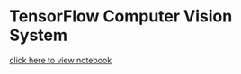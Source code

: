 # TensorFlow Computer Vision System

[click here to view notebook](https://github.com/akorostelev83/tensorflow-computer-vision/blob/main/tensorflow-computer-vision-classification-notebook.ipynb)
